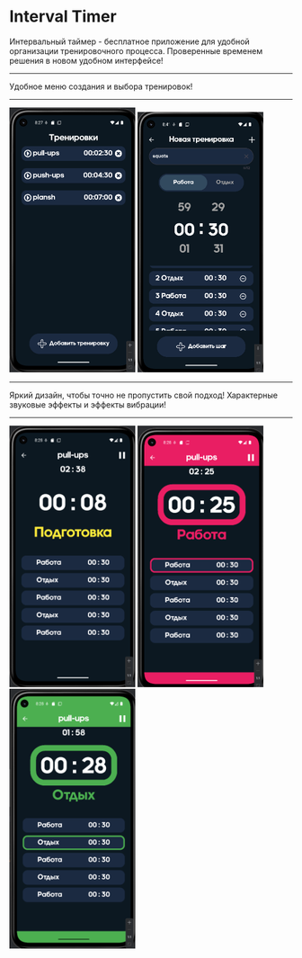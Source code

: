 # Interval Timer

Интервальный таймер - бесплатное приложение для удобной организации тренировочного процесса.
Проверенные временем решения в новом удобном интерфейсе!

___
Удобное меню создания и выбора тренировок!
___

<p>
<img width=224 src='data/1.png'>
<img width=224 src='data/2.png'>
</p>

___
Яркий дизайн, чтобы точно не пропустить свой подход! Характерные звуковые эффекты и эффекты вибрации!
___

<p>
<img width=224 src='data/3.png'>
<img width=224 src='data/4.png'>
<img width=224 src='data/5.png'>
</p>